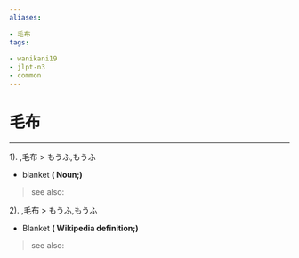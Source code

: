```yaml
---
aliases:
    
- 毛布
tags:
    
- wanikani19
- jlpt-n3
- common
---
```


# 毛布
---
1).
,毛布 > もうふ,もうふ

- blanket
**( Noun;)**
> see also: 
            
2).
,毛布 > もうふ,もうふ

- Blanket
**( Wikipedia definition;)**
> see also: 
            